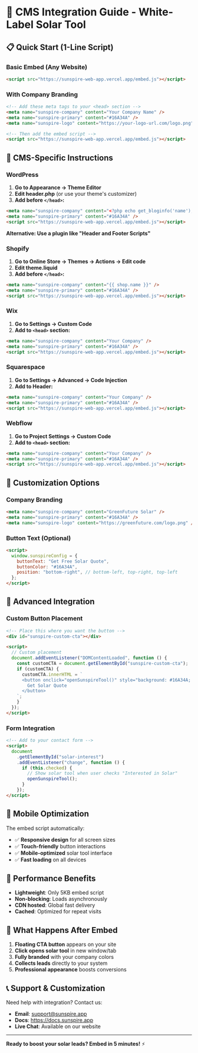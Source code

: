 # 🚀 **CMS Integration Guide - White-Label Solar Tool**

## 📋 **Quick Start (1-Line Script)**

### **Basic Embed (Any Website)**

```html
<script src="https://sunspire-web-app.vercel.app/embed.js"></script>
```

### **With Company Branding**

```html
<!-- Add these meta tags to your <head> section -->
<meta name="sunspire-company" content="Your Company Name" />
<meta name="sunspire-primary" content="#16A34A" />
<meta name="sunspire-logo" content="https://your-logo-url.com/logo.png" />

<!-- Then add the embed script -->
<script src="https://sunspire-web-app.vercel.app/embed.js"></script>
```

## 🎯 **CMS-Specific Instructions**

### **WordPress**

1. **Go to Appearance → Theme Editor**
2. **Edit header.php** (or use your theme's customizer)
3. **Add before `</head>`:**

```html
<meta name="sunspire-company" content="<?php echo get_bloginfo('name'); ?>" />
<meta name="sunspire-primary" content="#16A34A" />
<script src="https://sunspire-web-app.vercel.app/embed.js"></script>
```

**Alternative: Use a plugin like "Header and Footer Scripts"**

### **Shopify**

1. **Go to Online Store → Themes → Actions → Edit code**
2. **Edit theme.liquid**
3. **Add before `</head>`:**

```html
<meta name="sunspire-company" content="{{ shop.name }}" />
<meta name="sunspire-primary" content="#16A34A" />
<script src="https://sunspire-web-app.vercel.app/embed.js"></script>
```

### **Wix**

1. **Go to Settings → Custom Code**
2. **Add to `<head>` section:**

```html
<meta name="sunspire-company" content="Your Company" />
<meta name="sunspire-primary" content="#16A34A" />
<script src="https://sunspire-web-app.vercel.app/embed.js"></script>
```

### **Squarespace**

1. **Go to Settings → Advanced → Code Injection**
2. **Add to Header:**

```html
<meta name="sunspire-company" content="Your Company" />
<meta name="sunspire-primary" content="#16A34A" />
<script src="https://sunspire-web-app.vercel.app/embed.js"></script>
```

### **Webflow**

1. **Go to Project Settings → Custom Code**
2. **Add to `<head>` section:**

```html
<meta name="sunspire-company" content="Your Company" />
<meta name="sunspire-primary" content="#16A34A" />
<script src="https://sunspire-web-app.vercel.app/embed.js"></script>
```

## 🎨 **Customization Options**

### **Company Branding**

```html
<meta name="sunspire-company" content="GreenFuture Solar" />
<meta name="sunspire-primary" content="#16A34A" />
<meta name="sunspire-logo" content="https://greenfuture.com/logo.png" />
```

### **Button Text (Optional)**

```html
<script>
  window.sunspireConfig = {
    buttonText: "Get Free Solar Quote",
    buttonColor: "#16A34A",
    position: "bottom-right", // bottom-left, top-right, top-left
  };
</script>
```

## 🔧 **Advanced Integration**

### **Custom Button Placement**

```html
<!-- Place this where you want the button -->
<div id="sunspire-custom-cta"></div>

<script>
  // Custom placement
  document.addEventListener("DOMContentLoaded", function () {
    const customCTA = document.getElementById("sunspire-custom-cta");
    if (customCTA) {
      customCTA.innerHTML = `
      <button onclick="openSunspireTool()" style="background: #16A34A; color: white; padding: 12px 24px; border: none; border-radius: 8px;">
        Get Solar Quote
      </button>
    `;
    }
  });
</script>
```

### **Form Integration**

```html
<!-- Add to your contact form -->
<script>
  document
    .getElementById("solar-interest")
    .addEventListener("change", function () {
      if (this.checked) {
        // Show solar tool when user checks "Interested in Solar"
        openSunspireTool();
      }
    });
</script>
```

## 📱 **Mobile Optimization**

The embed script automatically:

- ✅ **Responsive design** for all screen sizes
- ✅ **Touch-friendly** button interactions
- ✅ **Mobile-optimized** solar tool interface
- ✅ **Fast loading** on all devices

## 🚀 **Performance Benefits**

- **Lightweight**: Only 5KB embed script
- **Non-blocking**: Loads asynchronously
- **CDN hosted**: Global fast delivery
- **Cached**: Optimized for repeat visits

## 🎯 **What Happens After Embed**

1. **Floating CTA button** appears on your site
2. **Click opens solar tool** in new window/tab
3. **Fully branded** with your company colors
4. **Collects leads** directly to your system
5. **Professional appearance** boosts conversions

## 📞 **Support & Customization**

Need help with integration? Contact us:

- **Email**: support@sunspire.app
- **Docs**: https://docs.sunspire.app
- **Live Chat**: Available on our website

---

**Ready to boost your solar leads? Embed in 5 minutes!** ⚡
